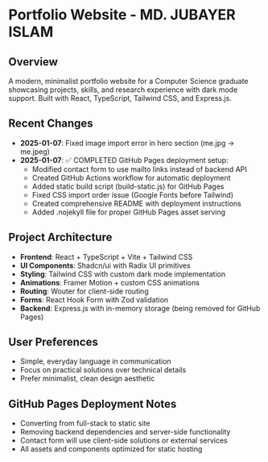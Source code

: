 # Portfolio Website - MD. JUBAYER ISLAM

## Overview
A modern, minimalist portfolio website for a Computer Science graduate showcasing projects, skills, and research experience with dark mode support. Built with React, TypeScript, Tailwind CSS, and Express.js.

## Recent Changes
- **2025-01-07**: Fixed image import error in hero section (me.jpg → me.jpeg)
- **2025-01-07**: ✅ COMPLETED GitHub Pages deployment setup:
  - Modified contact form to use mailto links instead of backend API
  - Created GitHub Actions workflow for automatic deployment
  - Added static build script (build-static.js) for GitHub Pages
  - Fixed CSS import order issue (Google Fonts before Tailwind)
  - Created comprehensive README with deployment instructions
  - Added .nojekyll file for proper GitHub Pages asset serving

## Project Architecture
- **Frontend**: React + TypeScript + Vite + Tailwind CSS
- **UI Components**: Shadcn/ui with Radix UI primitives
- **Styling**: Tailwind CSS with custom dark mode implementation
- **Animations**: Framer Motion + custom CSS animations
- **Routing**: Wouter for client-side routing
- **Forms**: React Hook Form with Zod validation
- **Backend**: Express.js with in-memory storage (being removed for GitHub Pages)

## User Preferences
- Simple, everyday language in communication
- Focus on practical solutions over technical details
- Prefer minimalist, clean design aesthetic

## GitHub Pages Deployment Notes
- Converting from full-stack to static site
- Removing backend dependencies and server-side functionality
- Contact form will use client-side solutions or external services
- All assets and components optimized for static hosting